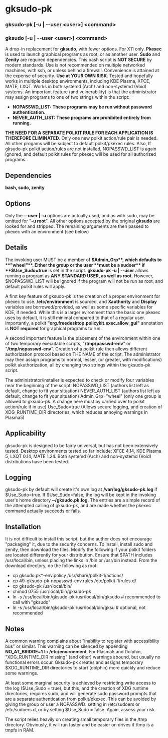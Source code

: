 # gksudo-pk
### gksudo-pk [-u | --user \<user\>] \<command\>
### gksudo [-u | --user \<user\>] \<command\>
A drop-in replacement for **gksudo**, with fewer options. For X11 only. **Pkexec** is used to launch graphical programs as root, or as another user. **Sudo** and **Zenity** are required dependencies. This bash script is **NOT SECURE** by modern standards. Use is not recommended on multiple networked machines, with ssh, or unless behind a firewall. Convenience is attained at the expense of security. **Use at YOUR OWN RISK**. Tested and hopefully works in multiple desktop environments, including KDE Plasma, XFCE, MATE, LXQT. Works in both systemd (Arch) and non-systemd (Void) systems. An important feature (and vulnerability) is that the administrator may assign programs to one of two strings within the script:

- **NOPASSWD_LIST: These programs may be run without password authentication.**
- **NEVER_AUTH_LIST: These programs are prohibited entirely from running.**

**THE NEED FOR A SEPARATE POLKIT RULE FOR EACH APPLICATION IS THEREFORE ELIMINATED**. Only one new polkit action/rule pair is needed.  All other progams will be subject to default polkit/pkexec rules.  Also, If gksudo-pk polkit action/rules are not installed, NOPASSWD_LIST is again ignored, and default polkit rules for pkexec will be used for all authorized programs.

## Dependencies
**bash, sudo, zenity**

##

## Options
Only the **--user | -u** options are actually used, and as with sudo, may be omitted for "**-u root**".  All other options accepted by the original **gksudo** are looked for and stripped.  The remaining arguments are then passed to pkexec with an environment (see below)

## Details
The invoking user MUST be a member of **$Admin_Grp**, which defaults to **"wheel"**.  Either the group or the user **must be a sudoer** if **$Use_Sudo=true** is set in the script.  **gksudo-pk -u | --user** allows running a program as **ANY STANDARD USER, as well as root**.  However, $NOPASSWD_LIST will be ignored if the program will not be run as root, and default polkit rules will apply.  

A first key feature of gksudo-pk is the creation of a proper environment for pkexec to use.  **/etc/environment** is sourced, and **Xauthority** and **Display** variables are borrowed/provided, as well as some specific variables for KDE, if needed.  While this is a larger evironment than the basic one pkexec uses by default, it is still minimal compared to that of a regular user.  Importantly, a polkit **"org.freedesktop.policykit.exec.allow_gui"** annotation is **NOT required** for graphical programs to run.

A second important feature is the placement of the environment within one of two temporary executable scripts, "**/tmp/passwd-env**" or "**/tmp/nopasswd-env**". Creation of a polkit rule then allows different authorization protocol based on THE NAME of the script.  The administrator may then assign programs to normal, lesser, (or greater, with modifications) polkit akuthorization, all by changing two strings within the gksudo-pk script.

The administrator/installer is expected to check or modify four variables near the beginning of the script:
NOPASSWD_LIST  (authors list left as default, change to fit your situation)
NEVER_AUTH_LIST (authors list left as default, change to fit your situation)
Admin_Grp="wheel"  (only one group is allowed to gksudo-pk. A change here must by carried over to polkit action/rule if in use)
Use_Sudo=true  (Allows secure logging, and creation of XDG_RUNTIME_DIR directories, which reduces annoying warnings in Plasma5)

## Applicability
gksudo-pk is designed to be fairly universal, but has not been extensively tested. Desktop environments tested so far include:
XFCE 4.14, KDE Plasma 5, LXQT 0.14, MATE 1.24. Both systemd (Arch) and non-systemd (Void) distributions have been tested.

## Logging
gksudo-pk by default will create it's own log at **/var/log/gksudo-pk.log** if $Use_Sudo=true. If $Use_Sudo=false, the log will be kept in the invoking user's home directory **~/gksudo.pk.log**.  The entries are a simple record of the attempted calling of gksudo-pk, and are made whether the pkexec command actually succeeds or fails. 

## Installation
It is not difficult to install this script, but the author does not encourage "packaging" it, due to the security concerns.  To install, install sudo and zenity, then download the files. Modify the following if your polkit folders are located differently for your distribution.  Ensure that $PATH includes /usr/local/bin, unless placing the links in /bin or /usr/bin instead. From the download directory, do the following as root:

- cp 	gksudo.pk*-env.policy /usr/share/polkit-1/actions/
- cp 49-gksudo-pk-nopasswd-env.rules /etc/polkit-1/rules.d/
- cp gksudo-pk /usr/local/bin/
- chmod 0755 /usr/local/bin/gksudo-pk
- ln -s /usr/local/bin/gksudo-pk /usr/local/bin/gksudo  # recommended to call with "gksudo"
- ln -s /usr/local/bin/gksudo-pk /usr/local/bin/gksu    # optional, not recommended
 
## Notes
A common warning complains about "inability to register with accessibility bus" or similar.  This warning can be silenced by appending **NO_AT_BRIDGE=1** to **/etc/environment**. For Plasma5 and Dolphin, "XDG_RUNTIME_DIR missing" (and other) warnings abound, but usually no functional errors occur. Gksudo-pk creates and assigns temporary $XDG_RUNTIME_DIR directories to start (dolphin) more quickly and reduce some warnings.

At least some marginal security is achieved by restricting write access to the log ($Use_Sudo = true), but this, and the creation of XDG runtime directories, requires sudo, and will generate sudo password prompts that are a separate authentication from polkit/pkexec.  This can be avoided by giving the group or user a NOPASSWD: setting in /etc/sudoers or /etc/sudoers.d, or by setting $Use_Sudo = false. Again, assess your risk.

The script relies heavily on creating small temporary files in the /tmp directory.  Obviously, it will run faster and be easier on drives if /tmp is a tmpfs in RAM.

